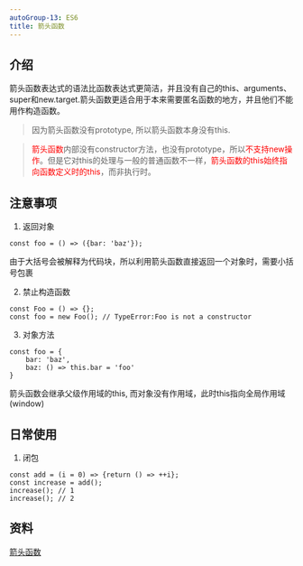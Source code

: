 ```yaml
---
autoGroup-13: ES6
title: 箭头函数
---
```


## 介绍

箭头函数表达式的语法比函数表达式更简洁，并且没有自己的this、arguments、super和new.target.箭头函数更适合用于本来需要匿名函数的地方，并且他们不能用作构造函数。

> 因为箭头函数没有prototype, 所以箭头函数本身没有this.

><span style="color: red">箭头函数</span>内部没有constructor方法，也没有prototype，所以<span style="color: red">不支持new操作</span>。但是它对this的处理与一般的普通函数不一样，<span style="color: red">箭头函数的this始终指向函数定义时的this</span>，而非执行时。
## 注意事项

1. 返回对象

```
const foo = () => ({bar: 'baz'});
```
由于大括号会被解释为代码块，所以利用箭头函数直接返回一个对象时，需要小括号包裹

2. 禁止构造函数

```
const Foo = () => {};
const foo = new Foo(); // TypeError:Foo is not a constructor
```

3. 对象方法

```
const foo = {
    bar: 'baz',
    baz: () => this.bar = 'foo'
}
```

箭头函数会继承父级作用域的this, 而对象没有作用域，此时this指向全局作用域(window)

## 日常使用

1. 闭包

```
const add = (i = 0) => {return () => ++i};
const increase = add();
increase(); // 1
increase(); // 2
```

## 资料
[箭头函数](https://www.cnblogs.com/crazycode2/p/6682986.html)